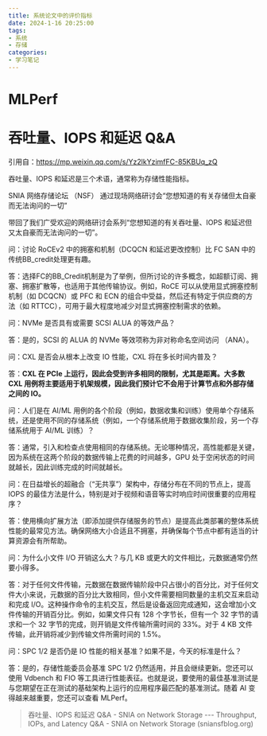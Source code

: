 ```yaml
---
title: 系统论文中的评价指标
date: 2024-1-16 20:25:00
tags: 
- 系统
- 存储
categories:
- 学习笔记
---
```


# MLPerf

# 吞吐量、IOPS 和延迟 Q&A

引用自：https://mp.weixin.qq.com/s/Yz2lkYzimfFC-85KBUq_zQ

吞吐量、IOPS 和延迟是三个术语，通常称为存储性能指标。

SNIA 网络存储论坛 （NSF） 通过现场网络研讨会“您想知道的有关存储但太自豪而无法询问的一切”

带回了我们广受欢迎的网络研讨会系列“您想知道的有关吞吐量、IOPS 和延迟但又太自豪而无法询问的一切”。

<!--more-->
问：讨论 RoCEv2 中的拥塞和机制（DCQCN 和延迟更改控制）比 FC SAN 中的传统BB_credit处理更有趣。

答：选择FC的BB_Credit机制是为了举例，但所讨论的许多概念，如超额订阅、拥塞、拥塞扩散等，也适用于其他传输协议。例如，RoCE 可以从使用显式拥塞控制机制（如 DCQCN）或 PFC 和 ECN 的组合中受益，然后还有特定于供应商的方法（如 RTTCC），可用于最大程度地减少对显式拥塞控制需求的依赖。

问：NVMe 是否具有或需要 SCSI ALUA 的等效产品？

答：是的，SCSI 的 ALUA 的 NVMe 等效项称为非对称命名空间访问 （ANA）。



问：CXL 是否会从根本上改变 IO 性能，CXL 将在多长时间内普及？

答：**CXL 在 PCIe 上运行，因此会受到许多相同的限制，尤其是距离。大多数 CXL 用例将主要适用于机架规模，因此我们预计它不会用于计算节点和外部存储之间的 IO。**



问：人们是在 AI/ML 用例的各个阶段（例如，数据收集和训练）使用单个存储系统，还是使用不同的存储系统（例如，一个存储系统用于数据收集阶段，另一个存储系统用于 AI/ML 训练）？

答：通常，引入和检查点使用相同的存储系统。无论哪种情况，高性能都是关键，因为系统在这两个阶段的数据传输上花费的时间越多，GPU 处于空闲状态的时间就越长，因此训练完成的时间就越长。



问：在日益增长的超融合（“无共享”）架构中，存储分布在不同的节点上，提高 IOPS 的最佳方法是什么，特别是对于视频和语音等实时响应时间很重要的应用程序？

答：使用横向扩展方法（即添加提供存储服务的节点）是提高此类部署的整体系统性能的最常见方法。确保网络大小合适且不拥塞，并确保每个节点中都有适当的计算资源会有所帮助。



问：为什么小文件 I/O 开销这么大？与几 KB 或更大的文件相比，元数据通常仍然要小得多。

答：对于任何文件传输，元数据在数据传输阶段中只占很小的百分比，对于任何文件大小来说，元数据的百分比大致相同，但小文件需要相同数量的主机交互来启动和完成 I/O。这种操作命令的主机交互，然后是设备返回完成通知，这会增加小文件传输的开销百分比。例如，如果文件只有 128 个字节长，但有一个 32 字节的请求和一个 32 字节的完成，则开销是文件传输所需时间的 33%。对于 4 KB 文件传输，此开销将减少到传输文件所需时间的 1.5%。



问：SPC 1/2 是否仍是 IO 性能的相关基准？如果不是，今天的标准是什么？

答：是的，存储性能委员会基准 SPC 1/2 仍然适用，并且会继续更新。您还可以使用 Vdbench 和 FIO 等工具进行性能表征。也就是说，要使用的最佳基准测试是与您期望在正在测试的基础架构上运行的应用程序最匹配的基准测试。随着 AI 变得越来越重要，您还可以查看 MLPerf。

> 吞吐量、IOPS 和延迟 Q&A - SNIA on Network Storage --- Throughput, IOPs, and Latency Q&A - SNIA on Network Storage (sniansfblog.org)

